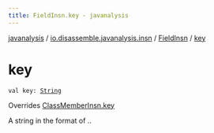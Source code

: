 ```yaml
---
title: FieldInsn.key - javanalysis
---
```


[javanalysis](../../index.html) / [io.disassemble.javanalysis.insn](../index.html) / [FieldInsn](index.html) / [key](./key.html)

# key

`val key: `[`String`](https://kotlinlang.org/api/latest/jvm/stdlib/kotlin/-string/index.html)

Overrides [ClassMemberInsn.key](../-class-member-insn/key.html)

A string in the format of ..

